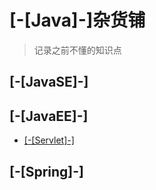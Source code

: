 # [-[Java]-]杂货铺

> 记录之前不懂的知识点

## [-[JavaSE]-]

## [-[JavaEE]-]

* [[-[Servlet]-]](/javaee/servlet/index)

## [-[Spring]-]